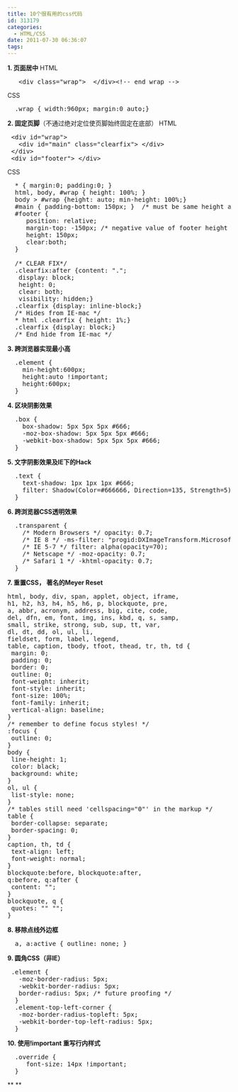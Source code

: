 ```yaml
---
title: 10个很有用的css代码
id: 313179
categories:
  - HTML/CSS
date: 2011-07-30 06:36:07
tags:
---
```


**1\. 页面居中**
 HTML

<pre class="brush: css">   &lt;div class="wrap"&gt;  &lt;/div&gt;&lt;!-- end wrap --&gt;</pre>

CSS

<pre class="brush: css">  .wrap { width:960px; margin:0 auto;}</pre>

**2\. 固定页脚**（不通过绝对定位使页脚始终固定在底部）
 HTML

<pre class="brush: css"> &lt;div id="wrap"&gt;
   &lt;div id="main" class="clearfix"&gt; &lt;/div&gt;
 &lt;/div&gt;
 &lt;div id="footer"&gt; &lt;/div&gt;</pre>

CSS

<pre class="brush: css">  * { margin:0; padding:0; } 
  html, body, #wrap { height: 100%; }
  body &gt; #wrap {height: auto; min-height: 100%;}
  #main { padding-bottom: 150px; }  /* must be same height as the footer */
  #footer {
     position: relative;
     margin-top: -150px; /* negative value of footer height */
     height: 150px;
     clear:both;
  } 

  /* CLEAR FIX*/
  .clearfix:after {content: ".";
   display: block;
   height: 0;
   clear: both;
   visibility: hidden;}
  .clearfix {display: inline-block;}
  /* Hides from IE-mac */
  * html .clearfix { height: 1%;}
  .clearfix {display: block;}
  /* End hide from IE-mac */</pre>

**3\. 跨浏览器实现最小高**

<pre class="brush: css">  .element { 
    min-height:600px; 
    height:auto !important; 
    height:600px; 
  }</pre>

**4\. 区块阴影效果**

<pre class="brush: css">  .box { 
    box-shadow: 5px 5px 5px #666;  
    -moz-box-shadow: 5px 5px 5px #666;  
    -webkit-box-shadow: 5px 5px 5px #666; 
  }</pre>

**5\. 文字阴影效果及IE下的Hack**

<pre class="brush: css">  .text { 
    text-shadow: 1px 1px 1px #666; 
    filter: Shadow(Color=#666666, Direction=135, Strength=5); 
  }</pre>

**6\. 跨浏览器CSS透明效果**

<pre class="brush: css">  .transparent {    
    /* Modern Browsers */ opacity: 0.7;  
    /* IE 8 */ -ms-filter: "progid:DXImageTransform.Microsoft.Alpha(Opacity=70)";
    /* IE 5-7 */ filter: alpha(opacity=70);
    /* Netscape */ -moz-opacity: 0.7;
    /* Safari 1 */ -khtml-opacity: 0.7;    
  }</pre>

**7\. 重置CSS， 著名的Meyer Reset**

<pre class="brush: css">html, body, div, span, applet, object, iframe,
h1, h2, h3, h4, h5, h6, p, blockquote, pre,
a, abbr, acronym, address, big, cite, code,
del, dfn, em, font, img, ins, kbd, q, s, samp,
small, strike, strong, sub, sup, tt, var,
dl, dt, dd, ol, ul, li,
fieldset, form, label, legend,
table, caption, tbody, tfoot, thead, tr, th, td {
 margin: 0;
 padding: 0;
 border: 0;
 outline: 0;
 font-weight: inherit;
 font-style: inherit;
 font-size: 100%;
 font-family: inherit;
 vertical-align: baseline;
}
/* remember to define focus styles! */
:focus {
 outline: 0;
}
body {
 line-height: 1;
 color: black;
 background: white;
}
ol, ul {
 list-style: none;
}
/* tables still need 'cellspacing="0"' in the markup */
table {
 border-collapse: separate;
 border-spacing: 0;
}
caption, th, td {
 text-align: left;
 font-weight: normal;
}
blockquote:before, blockquote:after,
q:before, q:after {
 content: "";
}
blockquote, q {
 quotes: "" "";
}</pre>

**8\. 移除点线外边框**

<pre class="brush: css">  a, a:active { outline: none; }</pre>

**9\. 圆角CSS（非IE）**

<pre class="brush: css"> .element {
   -moz-border-radius: 5px;
   -webkit-border-radius: 5px;
   border-radius: 5px; /* future proofing */
  }
  .element-top-left-corner {
   -moz-border-radius-topleft: 5px;
   -webkit-border-top-left-radius: 5px;
  }</pre>

**10\. 使用!important 重写行内样式**

<pre class="brush: css">  .override {
     font-size: 14px !important;
  }</pre>

**
**